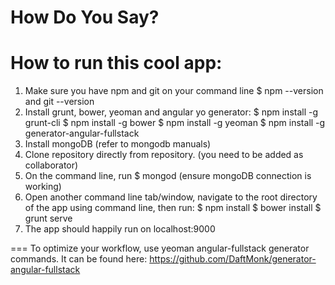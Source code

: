 How Do You Say?
====

How to run this cool app:
===
1) Make sure you have npm and git on your command line 
    $ npm --version and git --version
2) Install grunt, bower, yeoman and angular yo generator:
    $ npm install -g grunt-cli
    $ npm install -g bower
    $ npm install -g yeoman
    $ npm install -g generator-angular-fullstack
3) Install mongoDB (refer to mongodb manuals)
4) Clone repository directly from repository. (you need to be added as collaborator)
5) On the command line, run $ mongod (ensure mongoDB connection is working) 
6) Open another command line tab/window, navigate to the root directory of the app using command line, then run:
    $ npm install
    $ bower install
    $ grunt serve
7) The app should happily run on localhost:9000

===
To optimize your workflow, use yeoman angular-fullstack generator commands.
It can be found here: https://github.com/DaftMonk/generator-angular-fullstack
